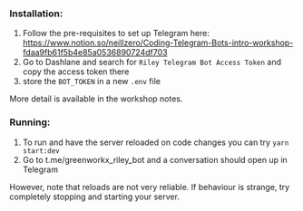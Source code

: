 ### Installation:

1. Follow the pre-requisites to set up Telegram here: https://www.notion.so/neillzero/Coding-Telegram-Bots-intro-workshop-fdaa9fb61f5b4e85a0536890724df703
2. Go to Dashlane and search for `Riley Telegram Bot Access Token` and copy the access token there
3. store the `BOT_TOKEN` in a new `.env` file

More detail is available in the workshop notes.

### Running:

1. To run and have the server reloaded on code changes you can try `yarn start:dev`
2. Go to t.me/greenworkx_riley_bot and a conversation should open up in Telegram

However, note that reloads are not very reliable. If behaviour is strange, try completely stopping and starting your server.
